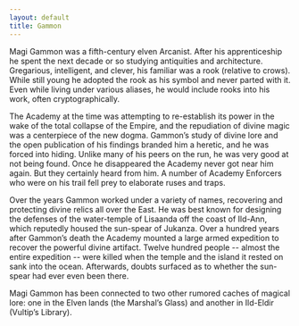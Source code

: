 ```yaml
---
layout: default
title: Gammon
---
```


Magi Gammon was a fifth-century elven Arcanist.  After his apprenticeship he spent the next decade or so studying antiquities and architecture.  Gregarious, intelligent, and clever, his familiar was a rook (relative to crows).  While still young he adopted the rook as his symbol and never parted with it.  Even while living under various aliases, he would include rooks into his work, often cryptographically.

The Academy at the time was attempting to re-establish its power in the wake of the total collapse of the Empire, and the repudiation of divine magic was a centerpiece of the new dogma.  Gammon’s study of divine lore and the open publication of his findings branded him a heretic, and he was forced into hiding.  Unlike many of his peers on the run, he was very good at not being found.  Once he disappeared the Academy never got near him again.  But they certainly heard from him.  A number of Academy Enforcers who were on his trail fell prey to elaborate ruses and traps.

Over the years Gammon worked under a variety of names, recovering and protecting divine relics all over the East.  He was best known for designing the defenses of the water-temple of Lisaanda off the coast of Ild-Ann, which reputedly housed the sun-spear of Jukanza.  Over a hundred years after Gammon’s death the Academy mounted a large armed expedition to recover the powerful divine artifact.  Twelve hundred people -- almost the entire expedition -- were killed when the temple and the island it rested on sank into the ocean.  Afterwards, doubts surfaced as to whether the sun-spear had ever even been there.

Magi Gammon has been connected to two other rumored caches of magical lore: one in the Elven lands (the Marshal’s Glass) and another in Ild-Eldir (Vultip’s Library).

 
